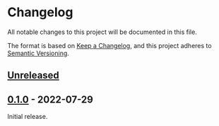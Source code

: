 # Changelog
All notable changes to this project will be documented in this file.

The format is based on [Keep a Changelog](https://keepachangelog.com/en/1.0.0/),
and this project adheres to [Semantic Versioning](https://semver.org/spec/v2.0.0.html).

## [Unreleased]

## [0.1.0] - 2022-07-29

Initial release.

[Unreleased]: https://github.com/microsoft/azure-devops-rust-api/compare/0.1.0...HEAD
[0.1.0]: https://github.com/microsoft/azure-devops-rust-api/tree/0.1.0
